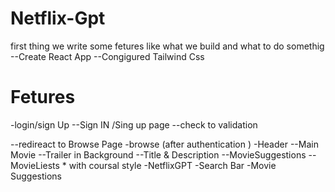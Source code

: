 # Netflix-Gpt

first thing we write some fetures like what we build and what to do somethig
--Create React App
--Congigured Tailwind Css

<h1>Fetures</h1>
-login/sign Up
  --Sign IN /Sing up page
  --check to validation
  
  --redireact to Browse Page
 -browse  (after authentication )
  -Header
  --Main Movie
      --Trailer in Background
      --Title & Description
      --MovieSuggestions
         --MovieLiests * with coursal style
 -NetflixGPT
 -Search Bar
 -Movie Suggestions
